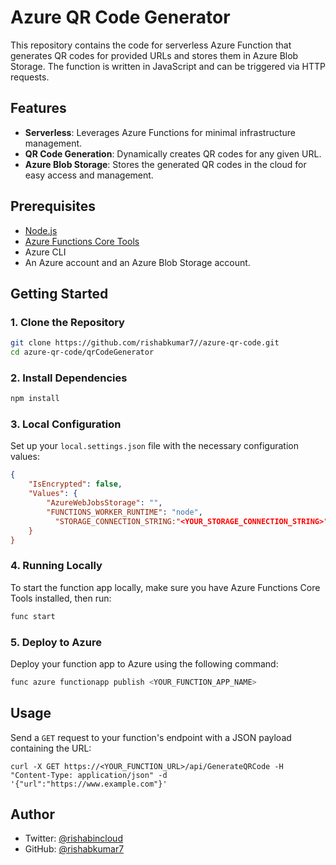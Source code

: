# Azure QR Code Generator

This repository contains the code for serverless Azure Function that generates QR codes for provided URLs and stores them in Azure Blob Storage. The function is written in JavaScript and can be triggered via HTTP requests.

## Features

-   **Serverless**: Leverages Azure Functions for minimal infrastructure management.
-   **QR Code Generation**: Dynamically creates QR codes for any given URL.
-   **Azure Blob Storage**: Stores the generated QR codes in the cloud for easy access and management.

## Prerequisites

-   [Node.js](https://nodejs.org/)
-   [Azure Functions Core Tools](https://learn.microsoft.com/en-us/azure/azure-functions/functions-run-local?tabs=linux%2Cisolated-process%2Cnode-v4%2Cpython-v2%2Chttp-trigger%2Ccontainer-apps&pivots=programming-language-csharp)
-   Azure CLI
-   An Azure account and an Azure Blob Storage account.

## Getting Started

### 1. Clone the Repository

``` bash
git clone https://github.com/rishabkumar7//azure-qr-code.git
cd azure-qr-code/qrCodeGenerator
```

### 2. Install Dependencies

```bash
npm install
```

### 3. Local Configuration

Set up your `local.settings.json` file with the necessary configuration values:

```json
{
    "IsEncrypted": false,
    "Values": {
        "AzureWebJobsStorage": "",
        "FUNCTIONS_WORKER_RUNTIME": "node",
	      "STORAGE_CONNECTION_STRING:"<YOUR_STORAGE_CONNECTION_STRING>"
    }
}
```

### 4. Running Locally

To start the function app locally, make sure you have Azure Functions Core Tools installed, then run:

```bash
func start
```

### 5. Deploy to Azure

Deploy your function app to Azure using the following command:

```bash
func azure functionapp publish <YOUR_FUNCTION_APP_NAME>
```

## Usage

Send a `GET` request to your function's endpoint with a JSON payload containing the URL:

`curl -X GET https://<YOUR_FUNCTION_URL>/api/GenerateQRCode -H "Content-Type: application/json" -d '{"url":"https://www.example.com"}'`

## Author

- Twitter: [@rishabincloud](https://twitter.com/rishabincloud)
- GitHub: [@rishabkumar7](https://github.com/rishabkumar7)